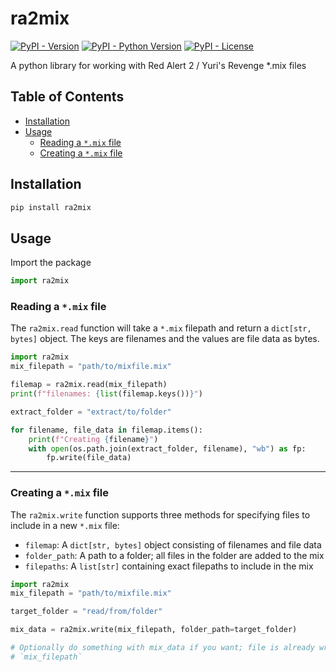 # ra2mix
[![PyPI - Version](https://img.shields.io/pypi/v/ra2mix.svg)](https://pypi.org/project/ra2mix)
[![PyPI - Python Version](https://img.shields.io/pypi/pyversions/ra2mix.svg)](https://pypi.org/project/ra2mix)
[![PyPI - License](https://img.shields.io/pypi/l/ra2mix.svg)](https://pypi.org/project/ra2mix)

A python library for working with Red Alert 2 / Yuri's Revenge *.mix files

## Table of Contents
- [Installation](#installation)
- [Usage](#usage)
    - [Reading a `*.mix` file](#reading-a-mix-file)
    - [Creating a `*.mix` file](#creating-a-mix-file)

## Installation
```bash
pip install ra2mix
```

## Usage
Import the package

```python
import ra2mix
```

### Reading a `*.mix` file

The `ra2mix.read` function will take a `*.mix` filepath and return a `dict[str, bytes]`
object. The keys are filenames and the values are file data as bytes.

```python
import ra2mix
mix_filepath = "path/to/mixfile.mix"

filemap = ra2mix.read(mix_filepath)
print(f"filenames: {list(filemap.keys())}")

extract_folder = "extract/to/folder"

for filename, file_data in filemap.items():
    print(f"Creating {filename}")
    with open(os.path.join(extract_folder, filename), "wb") as fp:
        fp.write(file_data)
```

---

### Creating a `*.mix` file

The `ra2mix.write` function supports three methods for specifying files to include in a
new `*.mix` file:
- `filemap`: A `dict[str, bytes]` object consisting of filenames and file data
- `folder_path`: A path to a folder; all files in the folder are added to the mix
- `filepaths`: A `list[str]` containing exact filepaths to include in the mix

```python
import ra2mix
mix_filepath = "path/to/mixfile.mix"

target_folder = "read/from/folder"

mix_data = ra2mix.write(mix_filepath, folder_path=target_folder)

# Optionally do something with mix_data if you want; file is already written to
# `mix_filepath`
```
